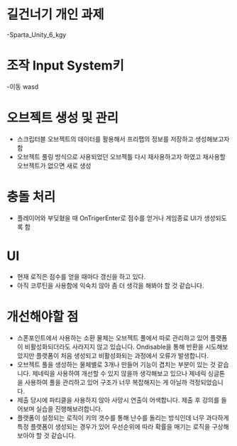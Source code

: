 # 길건너기 개인 과제
-Sparta_Unity_6_kgy


# 조작 Input System키
-이동 wasd

# 오브젝트 생성 및 관리
- 스크립터블 오브젝트의 데이터를 활용해서 프리팹의 정보를 저장하고 생성해보고자 함 
- 오브젝트 풀링 방식으로 사용되었던 오브젝틀 다시 재사용하고자 하였고 재사용할 오브젝트가 없으면 새로 생성

# 충돌 처리 
- 플레이어와 부딪혔을 때 OnTrigerEnter로 점수를 얻거나 게임종료 UI가 생성되도록 함

# UI
- 현재 로직은 점수를 얻을 때마다 갱신을 하고 있다.
- 아직 코루틴을 사용함에 익숙치 않아 좀 더 생각을 해봐야 할 것 같습니다.


# 개선해야할 점 
- 스폰포인트에서 사용하는 소환 물체는 오브젝트 풀에서 따로 관리하고 있어 플랫폼이 비활성화되더라도 사라지지 않고 있습니다. Ondisable을 통해 반환을 시도해보았지만 플랫폼이 처음 생성되고 비활성화되는 과정에서 오류가 발생합니다.
- 오브젝트 풀을 생성하는 물체별로 3개나 만들어 기능이 겹치는 부분이 있는 것 같습니다. 제네릭을 사용하여 개선할 수 있지 않을까 생각해보고 있으나 제네릭 싱글톤을 사용하여 풀을 관리하고 있어 구조가 너무 복잡해지는 게 아닐까 걱정되었습니다.
- 제출 당시에 파티클을 사용하지 않아 사망시 연출이 어색합니다. 제출 후 강의를 들어보며 실습을 진행해보려합니다.
- 플랫폼이 설정되는 로직이 키의 갯수를 통해 난수를 돌리는 방식인데 너무 과다하게 특정 플랫폼이 생성되는 경우가 있어 우선순위에 따라 확률을 매기는 로직을 구상해보아야 할 것 같습니다.
